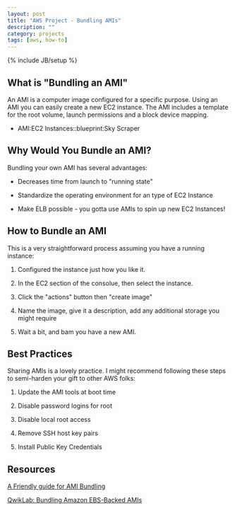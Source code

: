 ```yaml
---
layout: post
title: "AWS Project - Bundling AMIs"
description: ""
category: projects
tags: [aws, how-to]
---
```

{% include JB/setup %}

## What is "Bundling an AMI"
An AMI is a computer image configured for a specific purpose. Using an AMI you can easily create a new EC2 instance. The AMI includes a template for the root volume, launch permissions and a block device mapping.

 - AMI:EC2 Instances::blueprint:Sky Scraper

## Why Would You Bundle an AMI?
Bundling your own AMI has several advantages:

- Decreases time from launch to "running state"

- Standardize the operating environment for an type of EC2 Instance

- Make ELB possible - you gotta use AMIs to spin up new EC2 Instances!

## How to Bundle an AMI
This is a very straightforward process assuming you have a running instance:

1. Configured the instance just how you like it.

1. In the EC2 section of the consolue, then select the instance. 

2. Click the "actions" button then "create image"

3. Name the image, give it a description, add any additional storage you might require

4. Wait a bit, and bam you have a new AMI. 

## Best Practices

Sharing AMIs is a lovely practice. I might recommend following these steps to semi-harden your gift to other AWS folks:

1. Update the AMI tools at boot time

2. Disable password logins for root

3. Disable local root access

4. Remove SSH host key pairs

3. Install Public Key Credentials


## Resources

[A Friendly guide for AMI Bundling](http://docs.aws.amazon.com/AWSEC2/latest/UserGuide/sharing-amis.html)

[QwikLab: Bundling Amazon EBS-Backed AMIs](https://qwiklabs.com/focuses/2547)
